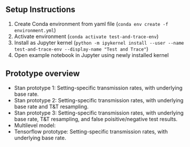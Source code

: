 ## Setup Instructions

1. Create Conda environment from yaml file (`conda env create -f environment.yml`)
2. Activate environment (`conda activate test-and-trace-env`)
3. Install as Jupyter kernel (`python -m ipykernel install --user --name test-and-trace-env --display-name "Test and Trace"`)
4. Open example notebook in Jupyter using newly installed kernel

## Prototype overview
- Stan prototype 1: Setting-specific transmission rates, with underlying base rate.
- Stan prototype 2: Setting-specific transmission rates, with underlying base rate and T&T resampling.
- Stan prototype 3: Setting-specific transmission rates, with underlying base rate, T&T resampling, and false poisitive/negative test results.
- Multilevel model: 
- Tensorflow prototype: Setting-specific transmission rates, with underlying base rate.

 
